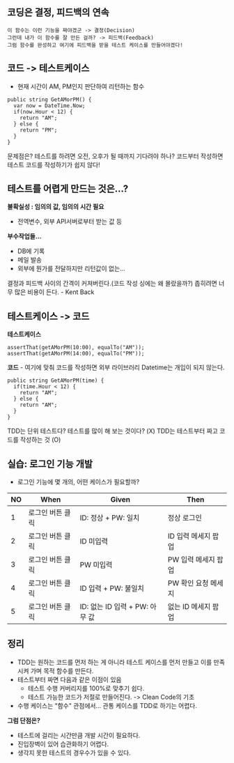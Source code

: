 ## 코딩은 결정, 피드백의 연속
```
이 함수는 이런 기능을 짜야겠군 -> 결정(Decision)
그런데 내가 이 함수를 잘 만든 걸까? -> 피드백(Feedback)
그럼 함수를 완성하고 여기에 피드백을 받을 테스트 케이스를 만들어야겠다!
```

## 코드 -> 테스트케이스
- 현재 시간이 AM, PM인지 판단하여 리턴하는 함수
```
public string GetAMorPM() {
  var now = DateTime.Now;
  if(now.Hour < 12) {
    return "AM";
  } else {
    return "PM";
  }
}
```
문제점은? 테스트를 하려면 오전, 오후가 될 때까지 기다려야 하나?
코드부터 작성하면 테스트 코드를 작성하기가 쉽지 않다!

## 테스트를 어렵게 만드는 것은…?
**불확실성 : 임의의 값, 임의의 시간 필요**
- 전역변수, 외부 API서버로부터 받는 값 등

**부수작업들…**
- DB에 기록
- 메일 발송
- 외부에 뭔가를 전달하지만 리턴값이 없는…

결정과 피드백 사이의 간격이 커져버린다.(코드 작성 싱에는 왜 몰랐을까?) 좁히려면 너무 많은 비용이 든다. - Kent Back

## 테스트케이스 -> 코드
**테스트케이스**
```
assertThat(getAMorPM(10:00), equalTo("AM"));
assertThat(getAMorPM(14:00), equalTo("PM"));
```
**코드** - 여기에 맞춰 코드를 작성하면 외부 라이브러리 Datetime는 개입이 되지 않는다.
```
public string GetAMorPM(time) {
  if(time.Hour < 12) {
    return "AM";
  } else {
    return "AM";
  }
}
```
TDD는 단위 테스트다? 테스트를 많이 해 보는 것이다? (X)
TDD는 테스트부터 짜고 코드를 작성하는 것 (O)

## 실습: 로그인 기능 개발
- 로그인 기능에 몇 개의, 어떤 케이스가 필요할까?

| NO | When | Given | Then |
| - | - | - | - |
| 1 | 로그인 버튼 클릭 | ID: 정상 + PW: 일치 | 정상 로그인 |
| 2 | 로그인 버튼 클릭 | ID 미입력 | ID 입력 메세지 팝업 |
| 3 | 로그인 버튼 클릭 | PW 미입력 | PW 입력 메세지 팝업 |
| 4 | 로그인 버튼 클릭 | ID 입력 + PW: 불일치 | PW 확인 요청 메세지 |
| 5 | 로그인 버튼 클릭 | ID: 없는 ID 입력 + PW: 아무 값 | 없는 ID 메세지 팝업 |

## 정리
- TDD는 원하는 코드를 먼저 하는 게 아니라 테스트 케이스를 먼저 만들고 이를 만족시켜 가며 목적 함수를 만든다.
- 테스트부터 짜면 다음과 같은 이점이 있음
  - 테스트 수행 커버리지를 100%로 맞추기 쉽다.
  - 테스트 가능한 코드가 저절로 만들어진다. -> Clean Code의 기초
- 수행 케이스는 "함수" 관점에서… 관통 케이스를 TDD로 하기는 어렵다.


**그럼 단점은?**
- 테스트에 걸리는 시간만큼 개발 시간이 필요하다.
- 진입장벽이 있어 습관화하기 어렵다.
- 생각지 못한 테스트의 경우수가 있을 수 있다.
